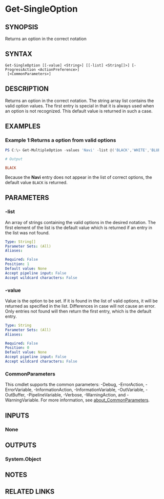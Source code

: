 ﻿---
external help file: EulandaConnect-help.xml
Module Name: EulandaConnect
online version: https://github.com/Eulanda/EulandaConnect/blob/master/docs/Get-SingleOption.md
schema: 2.0.0
lastMod: 2024-03-19T06:27:25
---

# Get-SingleOption

## SYNOPSIS
Returns an option in the correct notation

## SYNTAX

```
Get-SingleOption [[-value] <String>] [[-list] <String[]>] [-ProgressAction <ActionPreference>]
 [<CommonParameters>]
```

## DESCRIPTION
Returns an option in the correct notation. The string array list contains the valid option values. The first entry is special in that it is always used when an option is not recognized. This default value is returned in such a case.

## EXAMPLES

### Example 1:Returns a option from valid options
```powershell
PS C:\> Get-MultipleOption -values 'Navi' -list @('BLACK','WHITE','BLUE','RED','YELLOW')
```

```ini
# Output

BLACK
```

Because the **Navi** entry does not appear in the list of correct options, the default value `BLACK` is returned.

## PARAMETERS

### -list
An array of strings containing the valid options in the desired notation. The first element of the list is the default value which is returned if an entry in the list was not found.

```yaml
Type: String[]
Parameter Sets: (All)
Aliases:

Required: False
Position: 1
Default value: None
Accept pipeline input: False
Accept wildcard characters: False
```

### -value
Value is the option to be set. If it is found in the list of valid options, it will be returned as specified in the list. Differences in case will not cause an error. Only entries not found will then return the first entry, which is the default entry.

```yaml
Type: String
Parameter Sets: (All)
Aliases:

Required: False
Position: 0
Default value: None
Accept pipeline input: False
Accept wildcard characters: False
```


### CommonParameters
This cmdlet supports the common parameters: -Debug, -ErrorAction, -ErrorVariable, -InformationAction, -InformationVariable, -OutVariable, -OutBuffer, -PipelineVariable, -Verbose, -WarningAction, and -WarningVariable. For more information, see [about_CommonParameters](http://go.microsoft.com/fwlink/?LinkID=113216).

## INPUTS

### None
## OUTPUTS

### System.Object
## NOTES

## RELATED LINKS


